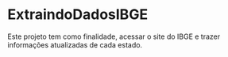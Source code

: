 # ExtraindoDadosIBGE

Este projeto tem como finalidade, acessar o site do IBGE e trazer informações atualizadas de cada estado. 